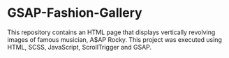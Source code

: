 # GSAP-Fashion-Gallery
This repository contains an HTML page that displays vertically revolving images of famous musician, A$AP Rocky. This project was executed using HTML, SCSS, JavaScript, ScrollTrigger and GSAP.
